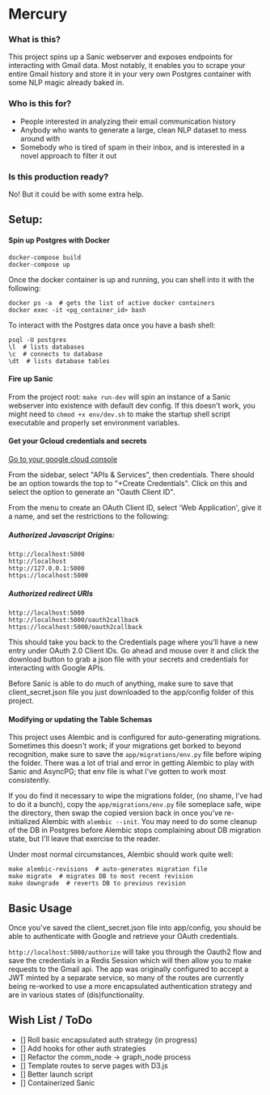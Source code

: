 # Mercury
### What is this?
This project spins up a Sanic webserver and exposes endpoints for interacting with Gmail data. Most notably, it enables you to scrape your entire Gmail history and store it in your very own Postgres container with some NLP magic already baked in.

### Who is this for?
* People interested in analyzing their email communication history
* Anybody who wants to generate a large, clean NLP dataset to mess around with
* Somebody who is tired of spam in their inbox, and is interested in a novel approach to filter it out

### Is this production ready?
No! But it could be with some extra help.

## Setup:
#### Spin up Postgres with Docker
```
docker-compose build
docker-compose up
```

Once the docker container is up and running, you can shell into it with the following:

``` 
docker ps -a  # gets the list of active docker containers
docker exec -it <pg_container_id> bash 
```

To interact with the Postgres data once you have a bash shell:
```
psql -U postgres
\l  # lists databases
\c  # connects to database
\dt  # lists database tables
```

#### Fire up Sanic
From the project root:
``` make run-dev ``` will spin an instance of a Sanic webserver into existence with default dev config. If this doesn't work, you might need to ``` chmod +x env/dev.sh ``` to make the startup shell script executable and properly set environment variables.


#### Get your Gcloud credentials and secrets
[Go to your google cloud console](https://console.cloud.google.com/home/dashboard?project=hermes-275017)

From the sidebar, select "APIs & Services", then credentials. There should be an option towards the top to "+Create Credentials". Click on this and select the option to generate an "Oauth Client ID". 

From the menu to create an OAuth Client ID, select 'Web Application', give it a name, and set the restrictions to the following:
##### Authorized Javascript Origins:
```
http://localhost:5000
http://localhost
http://127.0.0.1:5000
https://localhost:5000
```

##### Authorized redirect URIs
```
http://localhost:5000
http://localhost:5000/oauth2callback
https://localhost:5000/oauth2callback
```

This should take you back to the Credentials page where you'll have a new entry under OAuth 2.0 Client IDs. Go ahead and mouse over it and click the download button to grab a json file with your secrets and credentials for interacting with Google APIs.

Before Sanic is able to do much of anything, make sure to save that client_secret.json file you just downloaded to the app/config folder of this project. 



#### Modifying or updating the Table Schemas
This project uses Alembic and is configured for auto-generating migrations. Sometimes this doesn't work; if your migrations get borked to beyond recognition, make sure to save the ```app/migrations/env.py``` file before wiping the folder. There was a lot of trial and error in getting Alembic to play with Sanic and AsyncPG; that env file is what I've gotten to work most consistently.

If you do find it necessary to wipe the migrations folder, (no shame, I've had to do it a bunch), copy the ```app/migrations/env.py``` file someplace safe, wipe the directory, then swap the copied version back in once you've re-initialized Alembic with ```alembic --init```. You may need to do some cleanup of the DB in Postgres before Alembic stops complaining about DB migration state, but I'll leave that exercise to the reader.

Under most normal circumstances, Alembic should work quite well:
```
make alembic-revisions  # auto-generates migration file
make migrate  # migrates DB to most recent revision
make downgrade  # reverts DB to previous revision
```

## Basic Usage
Once you've saved the client_secret.json file into app/config, you should be able to authenticate with Google and retrieve your OAuth credentials.

```http://localhost:5000/authorize``` will take you through the Oauth2 flow and save the credentials in a Redis Session which will then allow you to make requests to the Gmail api. The app was originally configured to accept a JWT minted by a separate service, so many of the routes are currently being re-worked to use a more encapsulated authentication strategy and are in various states of (dis)functionality.

## Wish List / ToDo
- [] Roll basic encapsulated auth strategy (in progress)
- [] Add hooks for other auth strategies
- [] Refactor the comm_node -> graph_node process
- [] Template routes to serve pages with D3.js
- [] Better launch script
- [] Containerized Sanic
